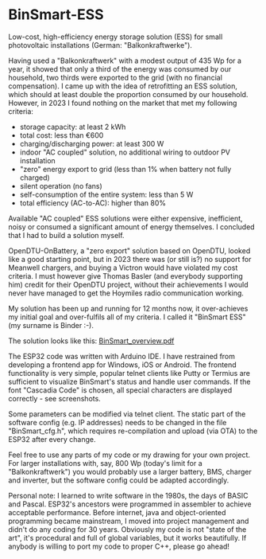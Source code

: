# BinSmart-ESS

Low-cost, high-efficiency energy storage solution (ESS) for small photovoltaic installations (German: "Balkonkraftwerke").

Having used a "Balkonkraftwerk" with a modest output of 435 Wp for a year, it showed that only a third of the energy was consumed by our household, two thirds were exported to the grid (with no financial compensation). I came up with the idea of retrofitting an ESS solution, which should at least double the proportion consumed by our household. However, in 2023 I found nothing on the market that met my following criteria:
- storage capacity: at least 2 kWh
- total cost: less than €600
- charging/discharging power: at least 300 W
- indoor "AC coupled" solution, no additional wiring to outdoor PV installation
- "zero" energy export to grid (less than 1% when battery not fully charged)
- silent operation (no fans)
- self-consumption of the entire system: less than 5 W
- total efficiency (AC-to-AC): higher than 80%

Available "AC coupled" ESS solutions were either expensive, inefficient, noisy or consumed a significant amount of energy themselves. I concluded that I had to build a solution myself.

OpenDTU-OnBattery, a "zero export" solution based on OpenDTU, looked like a good starting point, but in 2023 there was (or still is?) no support for Meanwell chargers, and buying a Victron would have violated my cost criteria. I must however give Thomas Basler (and everybody supporting him) credit for their OpenDTU project, without their achievements I would never have managed to get the Hoymiles radio communication working.

My solution has been up and running for 12 months now, it over-achieves my initial goal and over-fulfils all of my criteria. I called it "BinSmart ESS" (my surname is Binder :-).

The solution looks like this:
[BinSmart_overview.pdf](https://github.com/user-attachments/files/18629652/BinSmart_overview.pdf)

The ESP32 code was written with Arduino IDE. I have restrained from developing a frontend app for Windows, iOS or Android. The frontend functionality is very simple, popular telnet clients like Putty or Termius are sufficient to visualize BinSmart's status and handle user commands. If the font "Cascadia Code" is chosen, all special characters are displayed correctly - see screenshots.

Some parameters can be modified via telnet client. The static part of the software config (e.g. IP addresses) needs to be changed in the file "BinSmart_cfg.h", which requires re-compilation and upload (via OTA) to the ESP32 after every change.

Feel free to use any parts of my code or my drawing for your own project. For larger installations with, say, 800 Wp (today's limit for a "Balkonkraftwerk") you would probably use a larger battery, BMS, charger and inverter, but the software config could be adapted accordingly.

Personal note: I learned to write software in the 1980s, the days of BASIC and Pascal. ESP32's ancestors were programmed in assembler to achieve acceptable performance. Before internet, java and object-oriented programming became mainstream, I moved into project management and didn't do any coding for 30 years. Obviously my code is not "state of the art", it's procedural and full of global variables, but it works beautifully. If anybody is willing to port my code to proper C++, please go ahead!
